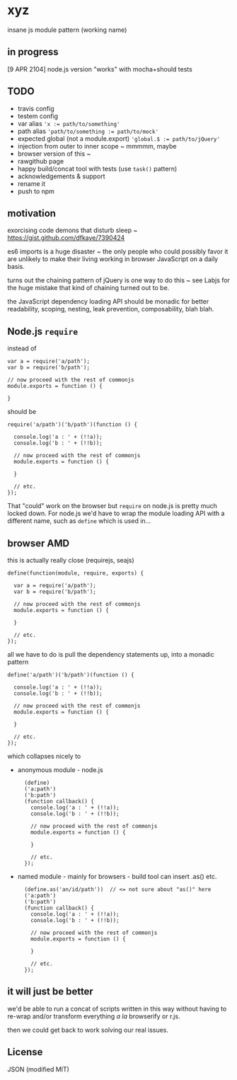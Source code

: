 xyz
===

insane js module pattern (working name)

## in progress

[9 APR 2104] node.js version "works" with mocha+should tests

## TODO

+ travis config
+ testem config
+ var alias  `'x := path/to/something'`
+ path alias `'path/to/something := path/to/mock'`
+ expected global (not a module.export) `'global.$ := path/to/jQuery'`
+ injection from outer to inner scope ~ mmmmm, maybe
+ browser version of this ~ 
+ rawgithub page
+ happy build/concat tool with tests  (use `task()` pattern)
+ acknowledgements & support
+ rename it
+ push to npm

## motivation

exorcising code demons that disturb sleep ~ https://gist.github.com/dfkaye/7390424

es6 imports is a huge disaster ~ the only people who could possibly favor it are 
unlikely to make their living working in browser JavaScript on a daily basis.

turns out the chaining pattern of jQuery is one way to do this ~ see Labjs for 
the huge mistake that kind of chaining turned out to be.

the JavaScript dependency loading API should be monadic for better readability, 
scoping, nesting, leak prevention, composability, blah blah.

## Node.js `require`

instead of 

    var a = require('a/path');
    var b = require('b/path');
    
    // now proceed with the rest of commonjs
    module.exports = function () {
    
    }
    
should be

    require('a/path')('b/path')(function () {
    
      console.log('a : ' + (!!a));
      console.log('b : ' + (!!b));
      
      // now proceed with the rest of commonjs
      module.exports = function () {
      
      }
      
      // etc.
    });

That "could" work on the browser but `require` on node.js is pretty much locked 
down.  For node.js we'd have to wrap the module loading API with a different 
name, such as `define` which is used in&hellip;

## browser AMD

this is actually really close (requirejs, seajs)

    define(function(module, require, exports) {
    
      var a = require('a/path');
      var b = require('b/path');
      
      // now proceed with the rest of commonjs
      module.exports = function () {
      
      }

      // etc.
    });

all we have to do is pull the dependency statements up, into a monadic pattern

    define('a/path')('b/path')(function () {
    
      console.log('a : ' + (!!a));
      console.log('b : ' + (!!b));
      
      // now proceed with the rest of commonjs
      module.exports = function () {
      
      }
      
      // etc.
    });

which collapses nicely to

+ anonymous module - node.js

        (define)
        ('a:path')
        ('b:path')
        (function callback() {
          console.log('a : ' + (!!a));
          console.log('b : ' + (!!b));
          
          // now proceed with the rest of commonjs
          module.exports = function () {
          
          }
          
          // etc.
        });

+ named module - mainly for browsers - build tool can insert .as() etc.
    
        (define.as('an/id/path'))  // <= not sure about "as()" here
        ('a:path')
        ('b:path')
        (function callback() {
          console.log('a : ' + (!!a));
          console.log('b : ' + (!!b));
          
          // now proceed with the rest of commonjs
          module.exports = function () {
          
          }
          
          // etc.
        });   

## it will just be better

we'd be able to run a concat of scripts written in this way without having to 
re-wrap and/or transform everything <i>a la</i> browserify or r.js.  

then we could get back to work solving our real issues.

## License

JSON (modified MIT)
